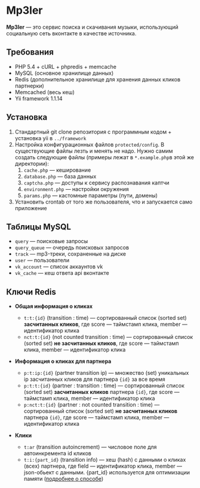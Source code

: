 Mp3ler
==========

**Mp3ler** — это сервис поиска и скачивания музыки, использующий социальную сеть вконтакте в качестве источника.

Требования
----------
*  PHP 5.4 + cURL + phpredis + memcache
*  MySQL (основное хранилище данных)
*  Redis (дополнительное хранилище для хранения данных кликов партнерки)
*  Memcached (весь кеш)
*  Yii framework 1.1.14

Установка
---------
1. Стандартный git clone репозитория с программным кодом + установка yii в `../framework`
2. Настройка конфигурационных файлов `protected/config`. В существующие файлы лезть и менять не надо. Нужно самим создать следующие файлы (примеры лежат в `*.example.php`в этой же директории):
    1. `cache.php` — кеширование
    2. `database.php` — база данных
    3. `captcha.php` — доступы к сервису распознавания каптчи
    3. `environment.php` — настройки окружения
    4. `params.php` — кастомные параметры (пути, домены)
3. Установить crontab от того же пользователя, что и запускается само приложение

Таблицы MySQL
-------------
*  `query` — поисковые запросы
*  `query_queue` — очередь поисковых запросов
*  `track` — mp3-треки, сохраненные на диске
*  `user` — пользователи
*  `vk_account` — список аккаунтов vk
*  `vk_cache` — кеш ответа api вконтакте
        
Ключи Redis
-----------
* **Общая информация о кликах**
    * `t:t:{id}` (transition : time) — сортированный список (sorted set) **засчитанных кликов**, где score — таймстамп клика, member — идентификатор клика
    * `nct:t:{id}` (not counted transition : time) — сортированный список (sorted set) **не засчитанных кликов**, где score — таймстамп клика, member — идентификатор клика
* **Информация о кликах для партнера**
    * `p:t:ip:{id}` (partner transition ip)  — множество (set) уникальных ip засчитанных кликов для партнера `{id}` за все время
    * `p:t:t:{id}` (partner : transition : time) — сортированный список (sorted set) **засчитанных кликов** партнера `{id}`, где score — таймстамп клика, member — идентификатор клика
    * `p:nct:t:{id}` (partner : not counted transition : time) — сортированный список (sorted set) **не засчитанных кликов** партнера `{id}`, где score — таймстамп клика, member — идентификатор клика
* **Клики**
    * `t:ar` (transition autoincrement) — числовое поле для автоинкремента id кликов
    * `t:i:{part_id}` (transition info) — хеш (hash) с данными о кликах (всех) партнера, где field — идентификатор клика, member — json-обьект с данными. {part_id} используется для оптимизации памяти ([подробнее о способе][1])


  [1]: http://instagram-engineering.tumblr.com/post/12202313862/storing-hundreds-of-millions-of-simple-key-value-pairs
